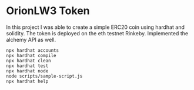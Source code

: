 # OrionLW3 Token

In this project I was able to create a simple ERC20 coin using hardhat and solidity. The token is deployed on the eth testnet Rinkeby. Implemented the alchemy API as well. 

```shell
npx hardhat accounts
npx hardhat compile
npx hardhat clean
npx hardhat test
npx hardhat node
node scripts/sample-script.js
npx hardhat help
```
